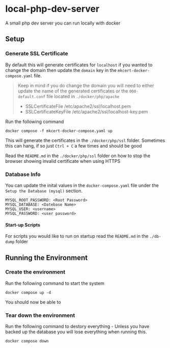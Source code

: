 # local-php-dev-server
A small php dev server you can run locally with docker

## Setup 

### Generate SSL Certificate

By default this will generate certificates for `localhost` if you wanted to change the domain then update the `domain` key in the `mkcert-docker-compose.yaml` file.

> Keep in mind if you do change the domain you will need to either update the name of the generated certificates or the `000-default.conf` file located in `./docker/php/apache`  
> - SSLCertificateFile /etc/apache2/ssl/localhost.pem
> - SSLCertificateKeyFile /etc/apache2/ssl/localhost-key.pem

Run the following command

    docker compose -f mkcert-docker-compose.yaml up 

This will generate the certificates in the `./docker/php/ssl` folder. Sometimes this can hang, if so just `Ctrl + C` a few times and should be good

Read the `README.md` in the `./docker/php/ssl` folder on how to stop the browser showing invalid certificate when using HTTPS

### Database Info
You can update the inital values in the `docker-compose.yaml` file under the `Setup the Database (mysql)` section.

    MYSQL_ROOT_PASSWORD: <Root Password>
    MYSQL_DATABASE: <Datebase Name>
    MYSQL_USER: <username>
    MYSQL_PASSWORD: <user password>

#### Start-up Scripts 
For scripts you would like to run on startup read the `README.md` in the `./db-dump` folder

## Running the Environment

### Create the environment

Run the following command to start the system

    docker compose up -d

You should now be able to 

### Tear down the environment
Run the following command to destory everything - Unless you have backed up the database you will lose everything when running this.

    docker compose down
